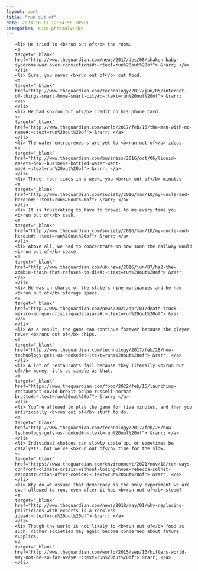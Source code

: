 ```yaml
---
layout: post
title: "run out of"
date: 2023-10-11 12:34:56 +0530
categories: auto-phrasalverbs
---
```

<ol>

    <li> He tried to <b>run out of</b> the room.
    <a 
    target="_blank" 
    href="http://www.theguardian.com/news/2017/dec/08/shaken-baby-syndrome-war-over-convictions#:~:text=run%20out%20of"> &rarr; </a>
    </li>
    <li> Sure, you never <b>run out of</b> cat food.
    <a 
    target="_blank" 
    href="http://www.theguardian.com/technology/2017/jun/06/internet-of-things-smart-home-smart-city#:~:text=run%20out%20of"> &rarr; </a>
    </li>
    <li> He had <b>run out of</b> credit on his phone card.
    <a 
    target="_blank" 
    href="http://www.theguardian.com/world/2017/feb/15/the-man-with-no-name#:~:text=run%20out%20of"> &rarr; </a>
    </li>
    <li> The water entrepreneurs are yet to <b>run out of</b> ideas.
    <a 
    target="_blank" 
    href="http://www.theguardian.com/business/2016/oct/06/liquid-assets-how--business-bottled-water-went-mad#:~:text=run%20out%20of"> &rarr; </a>
    </li>
    <li> Three, four times in a week, you <b>run out of</b> minutes.
    <a 
    target="_blank" 
    href="http://www.theguardian.com/society/2016/mar/10/my-uncle-and-heroin#:~:text=run%20out%20of"> &rarr; </a>
    </li>
    <li> It is frustrating to have to travel to me every time you <b>run out of</b> cash.
    <a 
    target="_blank" 
    href="http://www.theguardian.com/society/2016/mar/10/my-uncle-and-heroin#:~:text=run%20out%20of"> &rarr; </a>
    </li>
    <li> Above all, we had to concentrate on how soon the railway would <b>run out of</b> space.
    <a 
    target="_blank" 
    href="http://www.theguardian.com/uk-news/2016/jun/07/hs2-the-zombie-train-that-refuses-to-die#:~:text=run%20out%20of"> &rarr; </a>
    </li>
    <li> He was in charge of the state’s nine mortuaries and he had <b>run out of</b> storage space.
    <a 
    target="_blank" 
    href="http://www.theguardian.com/news/2021/apr/01/death-truck-mexico-morgue-crisis-guadalajara#:~:text=run%20out%20of"> &rarr; </a>
    </li>
    <li> As a result, the game can continue forever because the player never <b>runs out of</b> chips.
    <a 
    target="_blank" 
    href="http://www.theguardian.com/technology/2017/feb/28/how-technology-gets-us-hooked#:~:text=runs%20out%20of"> &rarr; </a>
    </li>
    <li> A lot of restaurants fail because they literally <b>run out of</b> money, it’s as simple as that.
    <a 
    target="_blank" 
    href="https://www.theguardian.com/food/2022/feb/15/launching-restaurant-covid-brexit-polpo-russell-norman-brutto#:~:text=run%20out%20of"> &rarr; </a>
    </li>
    <li> You’re allowed to play the game for five minutes, and then you artificially <b>run out of</b> stuff to do.
    <a 
    target="_blank" 
    href="http://www.theguardian.com/technology/2017/feb/28/how-technology-gets-us-hooked#:~:text=run%20out%20of"> &rarr; </a>
    </li>
    <li> Individual choices can slowly scale up, or sometimes be catalysts, but we’ve <b>run out of</b> time for the slow.
    <a 
    target="_blank" 
    href="https://www.theguardian.com/environment/2021/nov/18/ten-ways-confront-climate-crisis-without-losing-hope-rebecca-solnit-reconstruction-after-covid#:~:text=run%20out%20of"> &rarr; </a>
    </li>
    <li> Why do we assume that democracy is the only experiment we are ever allowed to run, even after it has <b>run out of</b> steam?
    <a 
    target="_blank" 
    href="http://www.theguardian.com/news/2018/may/01/why-replacing-politicians-with-experts-is-a-reckless-idea#:~:text=run%20out%20of"> &rarr; </a>
    </li>
    <li> Though the world is not likely to <b>run out of</b> food as such, richer societies may again become concerned about future supplies.
    <a 
    target="_blank" 
    href="http://www.theguardian.com/world/2015/sep/16/hitlers-world-may-not-be-so-far-away#:~:text=run%20out%20of"> &rarr; </a>
    </li>